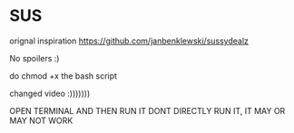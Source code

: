 # SUS
orignal inspiration https://github.com/janbenklewski/sussydealz

No spoilers :)

do chmod +x the bash script

changed video :)))))))

OPEN TERMINAL AND THEN RUN IT DONT DIRECTLY RUN IT, IT MAY OR MAY NOT WORK
